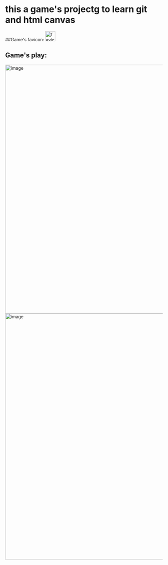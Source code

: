 # this a game's projectg to learn git and html canvas
##Game's favicon: 
<img width="32" alt="favicon" src="https://github.com/cjjjjjjk/moving_game/assets/119516491/b4989103-6a40-4de7-990a-14af1dc57dcd">

## Game's play:

<img width="791" alt="image" src="https://github.com/cjjjjjjk/moving_game/assets/119516491/c3634209-4d86-4ffb-b522-27fa9d16acca">

<img width="784" alt="image" src="https://github.com/cjjjjjjk/moving_game/assets/119516491/d7c8540f-a1c9-4bb3-b537-2864bbdb2e1c">

